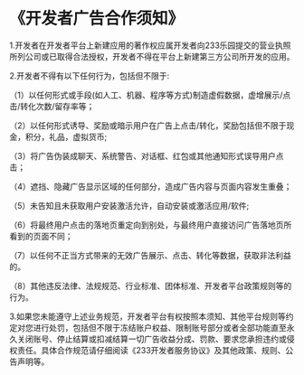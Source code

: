 # 《开发者广告合作须知》
1.开发者在开发者平台上新建应用的著作权应属开发者向233乐园提交的营业执照所列公司或已取得合法授权，开发者不得在平台上新建第三方公司所开发的应用。

2.开发者不得有以下任何行为，包括但不限于:

（1）以任何形式或手段(如人工、机器、程序等方式)制造虚假数据，虚增展示/点击/转化次数/留存率等；

（2）以任何形式诱导、奖励或暗示用户在广告上点击/转化，奖励包括但不限于现金，积分，礼品，虚拟货币;

（3）将广告伪装成聊天、系统警告、对话框、红包或其他通知形式误导用户点击；

（4）遮挡、隐藏广告显示区域的任何部分，造成广告内容与页面内容发生重叠；

（5）未告知且未获取用户安装激活允许，自动安装或激活应用/软件;

（6）将最终用户点击的落地页重定向到别处，与最终用户直接访问广告落地页所看到的页面不同；

（7）以任何不正当方式带来的无效广告展示、点击、转化等数据，获取非法利益的。

（8）其他违反法律、法规规范、行业标准、团体标准、开发者平台政策规则等的行为。

3.如果您未能遵守上述业务规范，开发者平台有权按照本须知、其他平台规则等约定对您进行处罚，包括但不限于冻结账户权益、限制账号部分或者全部功能直至永久关闭账号、停止结算或扣减结算一切广告收益分成、罚款、要求您承担违约或侵权责任。具体合作规范请仔细阅读《233开发者服务协议》及其他政策、规则、公告声明等。

